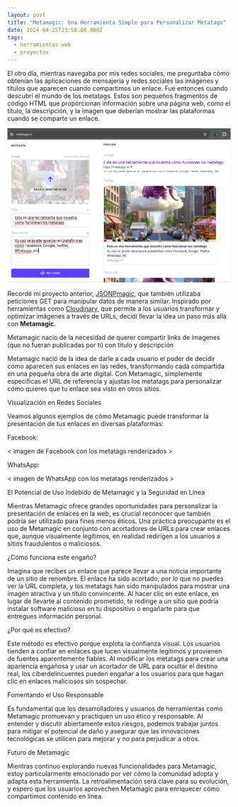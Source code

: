 ```yaml
---
layout: post
title: "Metamagic: Una Herramienta Simple para Personalizar Metatags"
date: 2024-04-25T23:58:00.000Z
tags:
  - herramientas-web
  - proyectos
---
```

<!-- https://chat.openai.com/g/g-nFR4aYrrY-chispita/c/2bfafb1a-5b49-4657-8a34-bdfc5a059fb6 -->

El otro día, mientras navegaba por mis redes sociales, me preguntaba cómo obtenían las aplicaciones de mensajería y redes sociales las imágenes y títulos que aparecen cuando compartimos un enlace. Fue entonces cuando descubrí el mundo de los metatags. Estos son pequeños fragmentos de código HTML que proporcionan información sobre una página web, como el título, la descripción, y la imagen que deberían mostrar las plataformas cuando se comparte un enlace.

![](/uploads/2024-04-27_20-07.png)

Recordé mi proyecto anterior, [JSONPmagic](https://mackaber.me/2024/04/25/c%C3%B3mo-simplifiqu%C3%A9-el-acceso-a-apis-con-jsonp-magic.html), que también utilizaba peticiones GET para manipular datos de manera similar. Inspirado por herramientas como [Cloudinary](https://cloudinary.com/), que permite a los usuarios transformar y optimizar imágenes a través de URLs, decidí llevar la idea un paso más allá con **Metamagic**. 

Metamagic nacio de la necesidad de querer compartir links de imagenes (que no fueran publicadas por ti) con título y descripción 

Metamagic nació de la idea de darle a cada usuario el poder de decidir cómo aparecen sus enlaces en las redes, transformando cada compartida en una pequeña obra de arte digital. Con Metamagic, simplemente especificas el URL de referencia y ajustas los metatags para personalizar cómo quieres que tu enlace sea visto en otros sitios.



Visualización en Redes Sociales

Veamos algunos ejemplos de cómo Metamagic puede transformar la presentación de tus enlaces en diversas plataformas:



Facebook:

< imagen de Facebook con los metatags renderizados >

WhatsApp:

< imagen de WhatsApp con los metatags renderizados >

El Potencial de Uso Indebido de Metamagic y la Seguridad en Línea

Mientras Metamagic ofrece grandes oportunidades para personalizar la presentación de enlaces en la web, es crucial reconocer que también podría ser utilizado para fines menos éticos. Una práctica preocupante es el uso de Metamagic en conjunto con acortadores de URLs para crear enlaces que, aunque visualmente legítimos, en realidad redirigen a los usuarios a sitios fraudulentos o maliciosos.



¿Cómo funciona este engaño?

Imagina que recibes un enlace que parece llevar a una noticia importante de un sitio de renombre. El enlace ha sido acortado, por lo que no puedes ver la URL completa, y los metatags han sido manipulados para mostrar una imagen atractiva y un título convincente. Al hacer clic en este enlace, en lugar de llevarte al contenido prometido, te redirige a un sitio que podría instalar software malicioso en tu dispositivo o engañarte para que entregues información personal.



¿Por qué es efectivo?

Este método es efectivo porque explota la confianza visual. Los usuarios tienden a confiar en enlaces que lucen visualmente legítimos y provienen de fuentes aparentemente fiables. Al modificar los metatags para crear una apariencia engañosa y usar un acortador de URL para ocultar el destino real, los ciberdelincuentes pueden engañar a los usuarios para que hagan clic en enlaces maliciosos sin sospechar.



Fomentando el Uso Responsable

Es fundamental que los desarrolladores y usuarios de herramientas como Metamagic promuevan y practiquen un uso ético y responsable. Al entender y discutir abiertamente estos riesgos, podemos trabajar juntos para mitigar el potencial de daño y asegurar que las innovaciones tecnológicas se utilicen para mejorar y no para perjudicar a otros.



Futuro de Metamagic

Mientras continuo explorando nuevas funcionalidades para Metamagic, estoy particularmente emocionado por ver cómo la comunidad adopta y adapta esta herramienta. La retroalimentación será clave para su evolución, y espero que los usuarios aprovechen Metamagic para enriquecer cómo compartimos contenido en línea.
